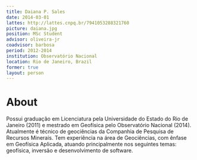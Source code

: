 ```yaml
---
title: Daiana P. Sales
date: 2014-03-01
lattes: http://lattes.cnpq.br/7941053288321760
picture: daiana.jpg
position: MSc Student
advisor: oliveira-jr
coadvisor: barbosa
period: 2012-2014
institution: Observatório Nacional
location: Rio de Janeiro, Brazil
former: true
layout: person
---
```


# About

Possui graduação em Licenciatura pela Universidade do Estado do Rio de Janeiro
(2011) e mestrado em Geofísica pelo Observatório Nacional (2014). Atualmente é
técnico de geociências da Companhia de Pesquisa de Recursos Minerais. Tem
experiência na área de Geociências, com ênfase em Geofísica Aplicada, atuando
principalmente nos seguintes temas: geofísica, inversão e desenvolvimento de
software.
